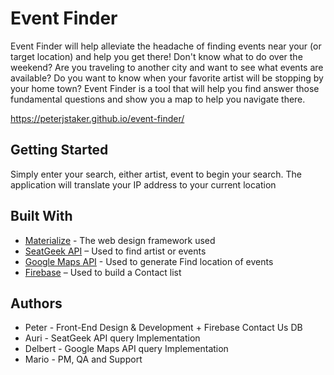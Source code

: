 # Event Finder

Event Finder will help alleviate the headache of finding events near your (or target location) and help you get there!
Don't know what to do over the weekend? Are you traveling to another city and want to see what events are available?
Do you want to know when your favorite artist will be stopping by your home town? Event Finder is a tool that will 
help you find answer those fundamental questions and show you a map to help you navigate there.

https://peterjstaker.github.io/event-finder/

## Getting Started

Simply enter your search, either artist, event to begin your search.  The application will translate your IP address to your current location

## Built With
* [Materialize]( https://materializecss.com/getting-started.html) - The web design framework used
* [SeatGeek API]( https://platform.seatgeek.com/) – Used to find artist or events
* [Google Maps API](https://developers.google.com/maps/documentation/) - Used to generate Find location of events
* [Firebase]( https://firebase.google.com/) – Used to build a Contact list

## Authors
* Peter - Front-End Design & Development + Firebase Contact Us DB
* Auri - SeatGeek API query Implementation
* Delbert - Google Maps API query Implementation
* Mario - PM, QA and Support
